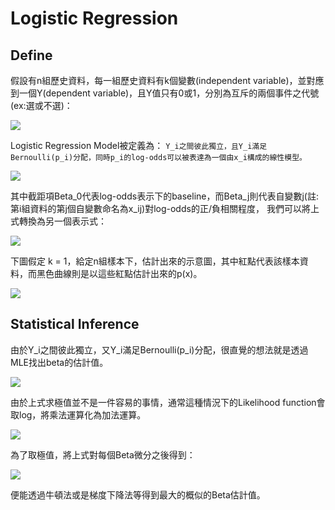 # Logistic Regression

## Define

假設有n組歷史資料，每一組歷史資料有k個變數(independent variable)，並對應到一個Y(dependent variable)，且Y值只有0或1，分別為互斥的兩個事件之代號(ex:選或不選)：

![](https://github.com/worcdlo/MachineLearning/blob/master/Models%20For%20Discrete%20Choice/logit1.GIF)

Logistic Regression Model被定義為： `Y_i之間彼此獨立，且Y_i滿足Bernoulli(p_i)分配，同時p_i的log-odds可以被表達為一個由x_i構成的線性模型。`

![](https://github.com/worcdlo/MachineLearning/blob/master/Models%20For%20Discrete%20Choice/logit2.GIF)

其中截距項Beta_0代表log-odds表示下的baseline，而Beta_j則代表自變數j(註:第i組資料的第j個自變數命名為x_ij)對log-odds的正/負相關程度，
我們可以將上式轉換為另一個表示式：

![](https://github.com/worcdlo/MachineLearning/blob/master/Models%20For%20Discrete%20Choice/logit3.GIF)

下圖假定 k = 1，給定n組樣本下，估計出來的示意圖，其中紅點代表該樣本資料，而黑色曲線則是以這些紅點估計出來的p(x)。

![](https://github.com/worcdlo/MachineLearning/blob/master/Models%20For%20Discrete%20Choice/logit5.GIF)

## Statistical Inference

由於Y_i之間彼此獨立，又Y_i滿足Bernoulli(p_i)分配，很直覺的想法就是透過MLE找出beta的估計值。


![](https://github.com/worcdlo/MachineLearning/blob/master/Models%20For%20Discrete%20Choice/logit6.GIF)

由於上式求極值並不是一件容易的事情，通常這種情況下的Likelihood function會取log，將乘法運算化為加法運算。

![](https://github.com/worcdlo/MachineLearning/blob/master/Models%20For%20Discrete%20Choice/logit7.GIF)

為了取極值，將上式對每個Beta微分之後得到：

![](https://github.com/worcdlo/MachineLearning/blob/master/Models%20For%20Discrete%20Choice/logit8.GIF)

便能透過牛頓法或是梯度下降法等得到最大的概似的Beta估計值。
